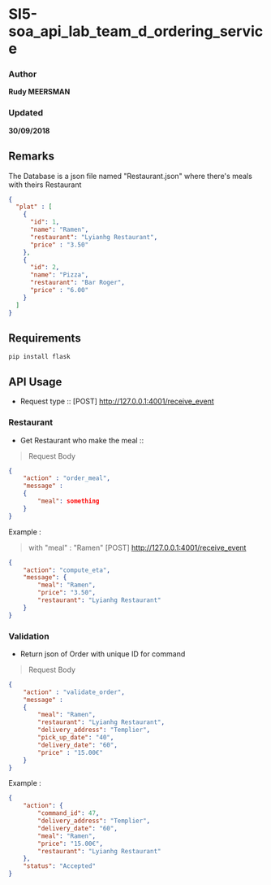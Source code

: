 # SI5-soa_api_lab_team_d_ordering_service

### Author
__Rudy MEERSMAN__
### Updated
__30/09/2018__

## Remarks
The Database is a json file named "Restaurant.json" where there's meals with theirs Restaurant
```json
{
  "plat" : [
    {
      "id": 1,
      "name": "Ramen",
      "restaurant": "Lyianhg Restaurant",
      "price" : "3.50"
    },
    {
      "id": 2,
      "name": "Pizza",
      "restaurant": "Bar Roger",
      "price" : "6.00"
    }
  ]
}
```

## Requirements
```
pip install flask
```

## API Usage

* Request type :: [POST] http://127.0.0.1:4001/receive_event

### Restaurant

* Get Restaurant who make the meal ::

> Request Body 

```json
{
    "action" : "order_meal",
    "message" :
    {
        "meal": something
    }
}
```


Example :

>with "meal" : "Ramen"
> [POST] http://127.0.0.1:4001/receive_event

```json
{
    "action": "compute_eta",
    "message": {
        "meal": "Ramen",
        "price": "3.50",
        "restaurant": "Lyianhg Restaurant"
    }
}
```

### Validation

* Return json of Order with unique ID for command

> Request Body 

```json
{
    "action" : "validate_order",
    "message" :
    {
        "meal": "Ramen",
        "restaurant": "Lyianhg Restaurant",
        "delivery_address": "Templier",
        "pick_up_date": "40",
        "delivery_date": "60",
        "price" : "15.00€"
    }
}
```

Example :


```json
{
    "action": {
        "command_id": 47,
        "delivery_address": "Templier",
        "delivery_date": "60",
        "meal": "Ramen",
        "price": "15.00€",
        "restaurant": "Lyianhg Restaurant"
    },
    "status": "Accepted"
}
```


  
